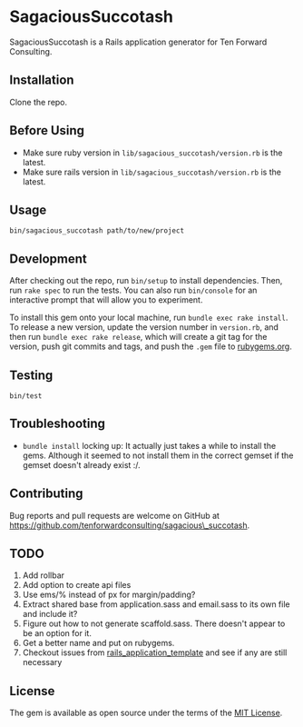 # SagaciousSuccotash

SagaciousSuccotash is a Rails application generator for Ten Forward Consulting.

## Installation

Clone the repo.

## Before Using

* Make sure ruby version in `lib/sagacious_succotash/version.rb` is the latest.
* Make sure rails version in `lib/sagacious_succotash/version.rb` is the latest.

## Usage

    bin/sagacious_succotash path/to/new/project

## Development

After checking out the repo, run `bin/setup` to install dependencies. Then, run `rake spec` to run the tests. You can also run `bin/console` for an interactive prompt that will allow you to experiment.

To install this gem onto your local machine, run `bundle exec rake install`. To release a new version, update the version number in `version.rb`, and then run `bundle exec rake release`, which will create a git tag for the version, push git commits and tags, and push the `.gem` file to [rubygems.org](https://rubygems.org).

## Testing

    bin/test

## Troubleshooting

* `bundle install` locking up: It actually just takes a while to install the gems. Although it seemed to not install them in the correct gemset if the gemset doesn't already exist :/.

## Contributing

Bug reports and pull requests are welcome on GitHub at https://github.com/tenforwardconsulting/sagacious\_succotash.

## TODO

1. Add rollbar
2. Add option to create api files
2. Use ems/% instead of px for margin/padding?
3. Extract shared base from application.sass and email.sass to its own file and include it?
4. Figure out how to not generate scaffold.sass. There doesn't appear to be an option for it.
5. Get a better name and put on rubygems.
6. Checkout issues from [rails\_application\_template](https://github.com/tenforwardconsulting/rails_application_template) and see if any are still necessary

## License

The gem is available as open source under the terms of the [MIT License](http://opensource.org/licenses/MIT).

